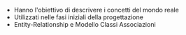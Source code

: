 - Hanno l'obiettivo di descrivere i concetti del mondo reale
- Utilizzati nelle fasi iniziali della progettazione
- Entity-Relationship e Modello Classi Associazioni

